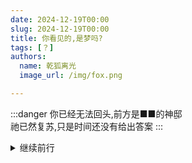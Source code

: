 ```yaml
---
date: 2024-12-19T00:00
slug: 2024-12-19T00:00
title: 你看见的,是梦吗?
tags: [？]
authors:
  name: 乾狐离光
  image_url: /img/fox.png

---
```


:::danger
你已经无法回头,前方是■■的神邸<br />祂已然复苏,只是时间还没有给出答案
:::

<details>
    <summary>继续前行</summary>

镜面逐渐析出裂痕<br />
世界远处高塔崩塌<br />
那里的人从不担忧<br />
他们无需思考明天<br />
梦中世界亦真亦假<br />
但见雨滴缓缓下落<br />
此地亦非应许之地<br />
神说不要继续前进<br />
洞见业已接触真相<br />
破碎镜面似心崩碎<br />
不要相信所见一切<br />
不要忘记这里是梦
    <details>
        <summary>密言</summary>

        S̷͔̝̘̫̘̮̦̈́̏̿͂̽͝G̵̢̱̥͙̱̓̑̊͞V̵̘̤̯̫̐͂͞͠ͅÿ̵̲̹̗͍̼̜̠͙́́͂͒͊̚͜Z̴̧̧̮͔̲̍̏̀͂͠͝Ș̶̪́̉̏̀̓̈́͆̕͠ͅB̷͓̫͖̻͙͌͛͑̋͌̈̃ḧ̴̟̦̯̏́͛̑̔͛̍̕c̵̡̰̞̜̔͗͘͘m̴̢̝͙̺̲̠̝͖̈́̆̈̇̍̂Ư̸̫̻̼̔́̂͋̀̾̏͞ĝ̸̪̦̞̘͖̗̟̔Ź̷̨̠͓̥̗̲͍̙̭̇̈́͛̌͑͆͞Ḧ̶̫͙̟̤̫̲̱̯͍̎́̚͠J̴̧̱͙͕͙̺́̋̍̆̏͒̄ḽ̴̨̛̜̫̼̈͌͒́͊͜Y̵̫͖̯͙͚͗̽̐̆W̴̡̡̹̬̬̦̱̿͐̔̀̽̈͘͞1̷̢̧̮͕͔͙̳͚͉́̊̐̏͞z̶͚̖̕Ļ̵̮̩̥̪̿͐̈́̌̈́̾͊́̐Č̵̡͉̫̽̐͜B̴̬̾̅̓̓̐̇̒̕0̶̱̬̗̂͂̈̓̀͛̕͝a̷̠̅̂̽̓̾Ǧ̵̻̼̾V̶̯̱̼͇̜̯̳̤̙̈̈́͐́̋y̷̡̩̯̩̕ͅZ̸͚̔̄͋̒͐S̴̨̛͎̬̳̥̰̟̞̤͊͝B̷̬̙͓̰̘̎̊͝p̸͇̗̂̽̆͘͝c̸̨͇̜̯͛̎̆͐̒͝ẙ̶̮̫͖̬̮̌̂B̵̫̮̗͗̆̓ṵ̶̯͔̥͕͇͈̲́̀̕b̷͉̞̫͂̐͞y̴̪͈̼̬̬̽B̸̮̹̎͆̂̀̈́s̴̨̥͕̘̐̂͗͛͋̈́̇b̵̝͚͙̥͈͚̩͂̔́̾͜3̵͎͍̈́̃̏̏͌̓͑́̕Ẓ̵̯̙̜̣̭̟́̓l̴̗͕̍̎͗̄̏̑̄͆̕Ị̸̡̨͈̖̖̠̓͐̋̔͝͠Ǵ̷̡̯̤̪͓̰̦͙h̸̻͐̇̇͑̎͘l̴̹̮̼̼͔̱͔̅̀̐̽́̽c̶̞͕̲̑͛̅̀̈̕̚m̸̢̧̛̮̺̤̼̟̝̔̌̓̎͜͠Ů̴̦͑̈́̑̏̿̌͊͌ͅs̴͕͇͚̰̦̖̓͗͗̑̕̕̚Į̴̟́̃̇̃̕̕͞H̶̫̳̭̤̹̲̥̦̣͞R̸̟̽͞ǫ̵̳̬̟͕̟͙̀̓͌̈͂̎͞͝Z̸̙̟̥̫̖̣̟̟͍͂X̷̛̼̺̝̗̼͚͆̐̒̈́̓̀̒͞J̷͙̯̲͖̠̲̳͛̉l̴̯̳͇͉̦̃̕ͅͅI̴̬̩͈͒͂͐̇́̚G̴̢̙̳̱̔͑͊̓͑͊͑̇͝l̸̳͔̩̯͗̎͝͝͝ͅz̸̛͉̣̥̲̘̞̕ͅḬ̸̢͉͚̙̰̔̽̓͐̉̀̈́͂͞G̸̺͎̩̤̦̗̊̍̽̓́̑5̶̨͍̜̋͆͂͊͘̚͝v̷͗̑ͅI̴̭̰̎̈́̇̔̽͂̈́̕H̸͙̩̻͙̝̟̖̖̝́͂̔̈́̾͋̈́͒R̶͕͔̻̠͚̗̟̤̼̿̎͆̀͌͋̎̕ò̴̩̜͇̜͋̕a̷̡̠̘̰̾͌̏̽̄W̷̪̥̯̔̀̈́̾͜5̷̥̘̌̀̄̾̓̍̉̕̕n̶̞̩̞̓̓Ī̷̮̮̜̦̩̦̭̻̅͋̓̎̕Ḩ̵̨̼̰͔̍́͋͒̅̐̒̕l̷̮̜͉̻̙̞͍͕̆̈́͌̓́v̸̡͓̭̟͉̠̥̟͗́̀͒̉d̵̫̝̫̬̃͛̿̏̃͋͑͠S̵̞͔̥̣͈̖̝̒̍̂͒̎̚Ḅ̶̧̫̰͖̎̈́͜͜h̵̨̤̭͚͚̙̃̎̒́̎̋̈́̽̈́c̶̘̹͍̫̪̗̙͂̋̿͋̏͒̇̚2̷̧̢̥̗̗̠̩͍͌̽͋s̵͙̤̼̹͎̍̎̀́̏͛̒͌̕ͅg̵̡͖͕̜͇̻͇̩̣̎̊͛̈Ẓ̷́̉͆͑̓̽m̷̼͑̀9̵̨̛̙͙̦̗̬̽y̷̙̘͙͔̗̦̗̿̅̈́̂͘Ḭ̵͔̻͛͂̒̅̑͠͝Ģ̴͎̜͙͓̓͂͗̃̌͌͞ḣ̷̛̆̈́̌̾̈́̓͜ḷ̶̦̩͓̥͓̱̬̜̃̋̍̓͂̈̚ç̷͖͖͙̒̿͂̾͋̌̉̈̕m̵̧̦̰̥͍͎̅̉͒͜Ŭ̶͚̳̏s̶̛̩̜͇̮͍͖̠̀̇̃̀͜I̸̛͉̯̩̳͈̤̰͔̰̓̊̎̍̽Ḧ̵͙͙̗̟̘͎͖̼́́͒̀Ŗ̴̢̦̬̪̻̜̦̽́̈́̀̎ͅ1̵̨̢̞̗̗͐͘c̷̬̗̠̦̙̰̓m̷̪̦͖̊̚4̸̝̈́̅̓̓̿͗͝g̵̡̜̒Ÿ̴̢͕͚̤̼̬̤̟̟́͂͋̎̇̃̏m̶̧̝̰̜̪̩̾͒̀̋̊̅͞F̶̛̦͔̹̫͈̹̯̳͊̍̓͋͊̽̕j̴̟̓á̵̡̖̣̊̃y̷̮̰̭̪̜̪̠̅̆͜ẁ̷͕̜̫̱̅̈́͒͐̉͞g̸͉̥̘̼̼̙̒̍͋̈́̈̏͋̂Z̷̧̨͔̤̤̅̏̋G̶͎̩͕̠̑͌̈́́̀͆̿̑̿͜9̴̱̦͖̔̆̚u̴̧̯̜̘̐̀J̶̤͍͈͇̅̋̆̌́3̵̱͕̻͚̭̱̹̠̩̿̆̈́́̿̾Q̶̢̺̖͕̙̰̺̞̬͑̍̇̊̏͞g̵̢̫͈͎̣̩͙͍͆̒̏͜a̶̧͕̙̞̦͚͋͂ͅͅ2̴͕͎̼̻͐̅͆͗̚͠͠V̶̡̬̣̖͙̦͂͒̄͐̌̓̕͞l̵̰̼̮͓̻͕͔̎̈ç̶̧̛̰̟̤̀̇Č̷̝͚͓̯̻̐̓B̵̪̝̹͍̬̳̱̿͛ǹ̶̦̦͆̃̑͊̕͘͝b̵̢̻͚̯͓̯͓͖͛̀2̸̩̐̇̎͌̒̈́l̵̡͎̍́̅͝ͅũ̸͈̲̘̼̰̲̠̺̬̄̽͛̈͐Z̵̰͆͒y̵̛̮̔́̈̚w̶̭͛g̸̰͙͔̠̫̞̍Ŗ̶̲̠̺̞̮̮͉́̐̔̑̈́̃̒2̴̢̢͎̜͚̓̈́͜͝9̵̭̝͎̃̑̏̿͊k̸̭̻̲̠͔̳̍͂͜Í̶̩̱̘̬̦̖̲̀̈̀́̅̕͝Ȟ̶̻̖̻͎̤̋̀̚d̸̖̙͓̈́̔̄p̴̳̝̟̘̬̘̥̳̔̇̈͛̑̃́̑ͅb̵̛͙̟̍̂́̊̀̔͞͠ͅǴ̴̤̫̪͆̉̿̒̈́͂̑w̵̡̯̰̎́̓͛͋͌͐̈̊g̴̳͖̦͚͈͎̼͆̿̽å̴̛͔̗̥͚͊͌̾̈2̸̢̢̢̰̹̟̮̭̪́l̵̛̼̲͌̂͂̓ṣ̶̡͈̌͌̔̚̕̕͘b̶̙̙͉̯̍C̴̬͚͉̞̼͉̎̽̈́͌̈͠B̴̦͔͔͂̃́͑5̶̼̘̮̗̆͛̊ͅb̷̝̪̤͌͊̾̄͝3̵̢̛̦̳͍̭͖̬̭͓̎̈́͐́̿̚U̸̻̙̎̔͜ͅ≠͔͉̥͈̯̜̾̊̋̉̾
        <iframe frameborder="no" border="0" marginwidth="0" marginheight="0" width="420" height="86" src="//music.163.com/outchain/player?type=2&id=1950497131&auto=1&height=66"></iframe>
    </details>
</details>
